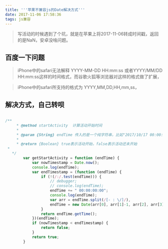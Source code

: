 ```yaml
---
title: '''苹果不兼容js的Date解决方式'''
date: 2017-11-06 17:58:36
tags: js兼容
---
```


> 写活动的时候遇到了个坑，就是在苹果上将2017-11-06转成时间戳，返回的是NaN，安卓没啥问题。

 <!-- more -->   

## 百度一下问题

> iPhone中的safari无法解释 YYYY-MM-DD HH:mm:ss 或者YYYY/MM/DD HH:mm:ss这样的时间格式，而谷歌火狐等浏览器对这样的格式做了扩展，

> iPhone中的safari所支持的格式为 YYYY,MM,DD,HH,mm,ss，

## 解决方式，自己转呗

``` javascript

/**
     * @method startActivity  计算活动开始时间
     * 
     * @param {String} endTime 传入的是一个纯字符串，比如"2017/10/17 00:00:00:00" 或者 "2017-10-17"
     * 
     * @return {Boolean} true表示活动开始，false表示活动还未开始
 * 
   */
        var getStartActivity = function (endTime) {
            var nowTimestamp = Date.now();
            console.log(endTime);
            var endTimestamp = (function (endTime) {
                if (!(/:/.test(endTime))) {
                    // debugger;
                    // console.log(endTime);
                    endTime += " 00:00:00:00";
                    console.log(endTime);
                    var arr = endTime.split(/[- : \/]/),
                    endTime = new Date(arr[0], arr[1]-1, arr[2], arr[3], arr[4], arr[5]);
                }
                return endTime.getTime();
            })(endTime);
            if (nowTimestamp < endTimestamp) {
                return false;
            }
            return true;
        }

```